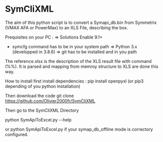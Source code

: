 # SymCliXML

The aim of this python script is to convert a Symapi_db.bin from Symmetrix (VMAX AFA or PowerMax) to an XLS File, 
describing the box.

Prequisites on your PC :
=> Solutions Enable 9.1+
 - symcfg command has to be in your system path
=> Python 3.x (developped in 3.8.6)
=> git has to be installed and in you path

The reference.xlsx is the description of the XLS result file with command (%%). 
It is parsed and mapping from memroy structure to XLS are done this way.


How to install
first install dependencies :
pip install openpyxl
(or pip3 depending of you python installation)

Then download the code
git clone https://github.com/Olivier2000fr/SymCliXML

Then go to the SymCliXML Directory

python SymApiToExcel.py --help

or python SymApiToExcel.py if your symap_db_offline mode is correctory configured.